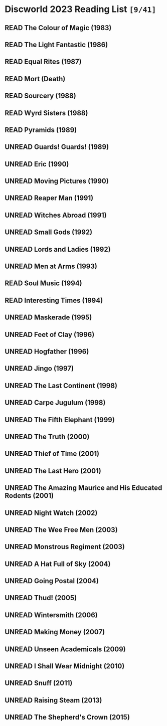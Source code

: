 

# Discworld 2023 Reading List <code>[9/41]</code>


## READ The Colour of Magic (1983)


## READ The Light Fantastic (1986)


## READ Equal Rites (1987)


## READ Mort (Death)


## READ Sourcery (1988)


## READ Wyrd Sisters (1988)


## READ Pyramids (1989)


## UNREAD Guards! Guards! (1989)


## UNREAD Eric (1990)


## UNREAD Moving Pictures (1990)


## UNREAD Reaper Man (1991)


## UNREAD Witches Abroad (1991)


## UNREAD Small Gods (1992)


## UNREAD Lords and Ladies (1992)


## UNREAD Men at Arms (1993)


## READ Soul Music (1994)


## READ Interesting Times (1994)


## UNREAD Maskerade (1995)


## UNREAD Feet of Clay (1996)


## UNREAD Hogfather (1996)


## UNREAD Jingo (1997)


## UNREAD The Last Continent (1998)


## UNREAD Carpe Jugulum (1998)


## UNREAD The Fifth Elephant (1999)


## UNREAD The Truth (2000)


## UNREAD Thief of Time (2001)


## UNREAD The Last Hero (2001)


## UNREAD The Amazing Maurice and His Educated Rodents (2001)


## UNREAD Night Watch (2002)


## UNREAD The Wee Free Men (2003)


## UNREAD Monstrous Regiment (2003)


## UNREAD A Hat Full of Sky (2004)


## UNREAD Going Postal (2004)


## UNREAD Thud! (2005)


## UNREAD Wintersmith (2006)


## UNREAD Making Money (2007)


## UNREAD Unseen Academicals (2009)


## UNREAD I Shall Wear Midnight (2010)


## UNREAD Snuff (2011)


## UNREAD Raising Steam (2013)


## UNREAD The Shepherd's Crown (2015)


